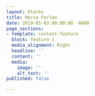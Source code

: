 ```yaml
---
layout: blocks
title: Marie Forleo
date: 2019-05-03 00:00:00 -0400
page_sections:
- template: content-feature
  block: feature-1
  media_alignment: Right
  headline: ''
  content: ''
  media:
    image: ''
    alt_text: ''
published: false

---
```

